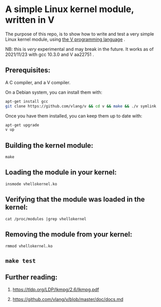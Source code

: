 # A simple Linux kernel module, written in V

The purpose of this repo, is to show how to write and test
a very simple Linux kernel module,
using [the V programming language](https://vlang.io/) .

NB: this is *very* experimental and may break in the future.
It works as of 2021/11/23 with gcc 10.3.0 and V aa22751 .

## Prerequisites:
A C compiler, and a V compiler.

On a Debian system, you can install them with:
```bash
apt-get install gcc
git clone https://github.com/vlang/v && cd v && make && ./v symlink
```

Once you have them installed, you can keep them up to date with:
```bash
apt-get upgrade
v up
```

## Building the kernel module:
`make`

## Loading the module in your kernel:
`insmode vhellokernel.ko`

## Verifying that the module was loaded in the kernel:
`cat /proc/modules |grep vhellokernel`

## Removing the module from your kernel:
`rmmod vhellokernel.ko`

## `make test`

## Further reading:
1. https://tldp.org/LDP/lkmpg/2.6/lkmpg.pdf

2. https://github.com/vlang/v/blob/master/doc/docs.md
